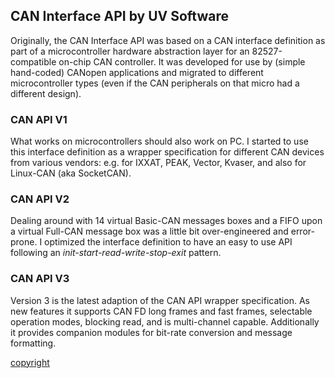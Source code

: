 ## CAN Interface API by UV Software

Originally, the CAN Interface API was based on a CAN interface definition as part of a microcontroller hardware abstraction layer for an 82527-compatible on-chip CAN controller. It was developed for use by (simple hand-coded) CANopen applications and migrated to different microcontroller types (even if the CAN peripherals on that micro had a different design).

### CAN API V1

What works on microcontrollers should also work on PC. I started to use this interface definition as a wrapper specification for different CAN devices from various vendors: e.g. for IXXAT, PEAK, Vector, Kvaser, and also for Linux-CAN (aka SocketCAN).

### CAN API V2

Dealing around with 14 virtual Basic-CAN messages boxes and a FIFO upon a virtual Full-CAN message box was a little bit over-engineered and error-prone. I optimized the interface definition to have an easy to use API following an *init-start-read-write-stop-exit* pattern.

### CAN API V3

Version 3 is the latest adaption of the CAN API wrapper specification. As new features it supports CAN FD long frames and fast frames, selectable operation modes, blocking read, and is multi-channel capable. Additionally it provides companion modules for bit-rate conversion and message formatting.


[copyright](/copyright.md ':include')